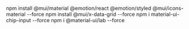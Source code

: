 npm install @mui/material @emotion/react @emotion/styled @mui/icons-material --force
npm install @mui/x-data-grid --force
npm i material-ui-chip-input --force
npm i @material-ui/lab --force
